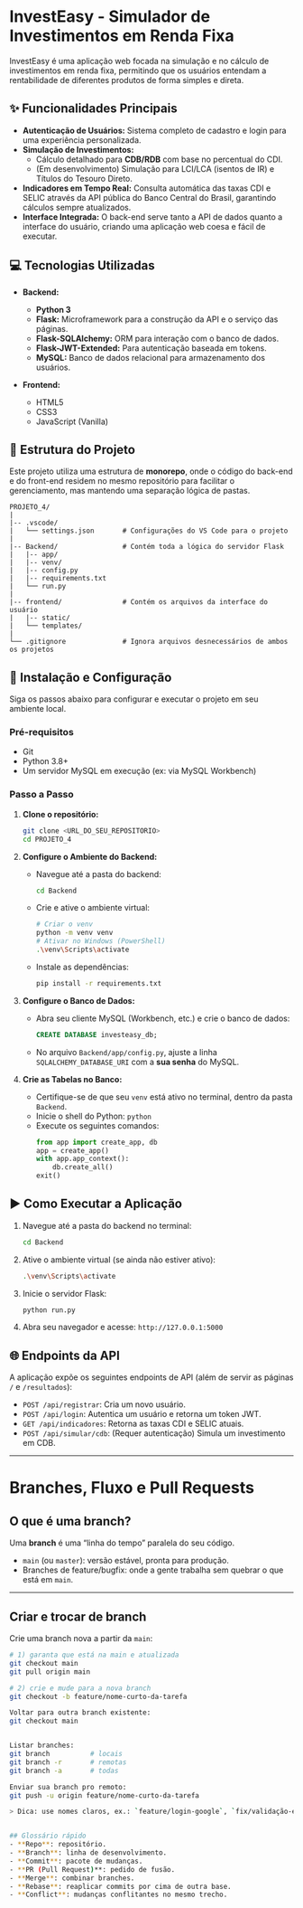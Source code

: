 # InvestEasy - Simulador de Investimentos em Renda Fixa

InvestEasy é uma aplicação web focada na simulação e no cálculo de investimentos em renda fixa, permitindo que os usuários entendam a rentabilidade de diferentes produtos de forma simples e direta.

## ✨ Funcionalidades Principais

* **Autenticação de Usuários:** Sistema completo de cadastro e login para uma experiência personalizada.
* **Simulação de Investimentos:**
    * Cálculo detalhado para **CDB/RDB** com base no percentual do CDI.
    * (Em desenvolvimento) Simulação para LCI/LCA (isentos de IR) e Títulos do Tesouro Direto.
* **Indicadores em Tempo Real:** Consulta automática das taxas CDI e SELIC através da API pública do Banco Central do Brasil, garantindo cálculos sempre atualizados.
* **Interface Integrada:** O back-end serve tanto a API de dados quanto a interface do usuário, criando uma aplicação web coesa e fácil de executar.

## 💻 Tecnologias Utilizadas

* **Backend:**
    * **Python 3**
    * **Flask:** Microframework para a construção da API e o serviço das páginas.
    * **Flask-SQLAlchemy:** ORM para interação com o banco de dados.
    * **Flask-JWT-Extended:** Para autenticação baseada em tokens.
    * **MySQL:** Banco de dados relacional para armazenamento dos usuários.

* **Frontend:**
    * HTML5
    * CSS3
    * JavaScript (Vanilla)

## 📂 Estrutura do Projeto

Este projeto utiliza uma estrutura de **monorepo**, onde o código do back-end e do front-end residem no mesmo repositório para facilitar o gerenciamento, mas mantendo uma separação lógica de pastas.

```
PROJETO_4/
|
|-- .vscode/
|   └── settings.json       # Configurações do VS Code para o projeto
|
|-- Backend/                # Contém toda a lógica do servidor Flask
|   |-- app/
|   |-- venv/
|   |-- config.py
|   |-- requirements.txt
|   └── run.py
|
|-- frontend/               # Contém os arquivos da interface do usuário
|   |-- static/
|   └── templates/
|
└── .gitignore              # Ignora arquivos desnecessários de ambos os projetos
```

## 🚀 Instalação e Configuração

Siga os passos abaixo para configurar e executar o projeto em seu ambiente local.

### Pré-requisitos

* Git
* Python 3.8+
* Um servidor MySQL em execução (ex: via MySQL Workbench)

### Passo a Passo

1.  **Clone o repositório:**
    ```bash
    git clone <URL_DO_SEU_REPOSITORIO>
    cd PROJETO_4
    ```

2.  **Configure o Ambiente do Backend:**
    * Navegue até a pasta do backend:
      ```bash
      cd Backend
      ```
    * Crie e ative o ambiente virtual:
      ```bash
      # Criar o venv
      python -m venv venv
      # Ativar no Windows (PowerShell)
      .\venv\Scripts\activate
      ```
    * Instale as dependências:
      ```bash
      pip install -r requirements.txt
      ```

3.  **Configure o Banco de Dados:**
    * Abra seu cliente MySQL (Workbench, etc.) e crie o banco de dados:
      ```sql
      CREATE DATABASE investeasy_db;
      ```
    * No arquivo `Backend/app/config.py`, ajuste a linha `SQLALCHEMY_DATABASE_URI` com a **sua senha** do MySQL.

4.  **Crie as Tabelas no Banco:**
    * Certifique-se de que seu `venv` está ativo no terminal, dentro da pasta `Backend`.
    * Inicie o shell do Python: `python`
    * Execute os seguintes comandos:
      ```python
      from app import create_app, db
      app = create_app()
      with app.app_context():
          db.create_all()
      exit()
      ```

## ▶️ Como Executar a Aplicação

1.  Navegue até a pasta do backend no terminal:
    ```bash
    cd Backend
    ```
2.  Ative o ambiente virtual (se ainda não estiver ativo):
    ```bash
    .\venv\Scripts\activate
    ```
3.  Inicie o servidor Flask:
    ```bash
    python run.py
    ```
4.  Abra seu navegador e acesse: `http://127.0.0.1:5000`

## 🌐 Endpoints da API

A aplicação expõe os seguintes endpoints de API (além de servir as páginas `/` e `/resultados`):

* `POST /api/registrar`: Cria um novo usuário.
* `POST /api/login`: Autentica um usuário e retorna um token JWT.
* `GET /api/indicadores`: Retorna as taxas CDI e SELIC atuais.
* `POST /api/simular/cdb`: (Requer autenticação) Simula um investimento em CDB.

---

# Branches, Fluxo e Pull Requests

## O que é uma branch?
Uma **branch** é uma “linha do tempo” paralela do seu código.  
- `main` (ou `master`): versão estável, pronta para produção.  
- Branches de feature/bugfix: onde a gente trabalha sem quebrar o que está em `main`.
---

## Criar e trocar de branch

Crie uma branch nova a partir da `main`:

```bash
# 1) garanta que está na main e atualizada
git checkout main
git pull origin main

# 2) crie e mude para a nova branch
git checkout -b feature/nome-curto-da-tarefa

Voltar para outra branch existente:
git checkout main


Listar branches:
git branch          # locais
git branch -r       # remotas
git branch -a       # todas

Enviar sua branch pro remoto:
git push -u origin feature/nome-curto-da-tarefa

> Dica: use nomes claros, ex.: `feature/login-google`, `fix/validação-email`.


## Glossário rápido
- **Repo**: repositório.
- **Branch**: linha de desenvolvimento.
- **Commit**: pacote de mudanças.
- **PR (Pull Request)**: pedido de fusão.
- **Merge**: combinar branches.
- **Rebase**: reaplicar commits por cima de outra base.
- **Conflict**: mudanças conflitantes no mesmo trecho.
```
